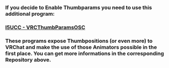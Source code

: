 ### If you decide to Enable Thumbparams you need to use this additional program:

### [I5UCC - VRCThumbParamsOSC](https://github.com/I5UCC/VRCThumbParamsOSC) 

### These programs expose Thumbpositions (or even more) to VRChat and make the use of those Animators possible in the first place. You can get more informations in the corresponding Repository above.
